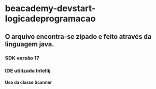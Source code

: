 # beacademy-devstart-logicadeprogramacao

## O arquivo encontra-se zipado e feito através da linguagem java.
### SDK versão 17
### IDE utilizada Intellij
#### Uso da classe Scanner
